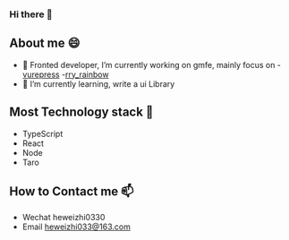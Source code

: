 ### Hi there 👋

<!--
**LazyTraveller/LazyTraveller** is a ✨ _special_ ✨ repository because its `README.md` (this file) appears on your GitHub profile.

Here are some ideas to get you started:

- 🔭 I’m currently working on ...
- 🌱 I’m currently learning ...
- 👯 I’m looking to collaborate on ...
- 🤔 I’m looking for help with ...
- 💬 Ask me about ...
- 📫 How to reach me: ...
- 😄 Pronouns: ...
- ⚡ Fun fact: ...
-->
## About me 😄 
- 🔭 Fronted developer,  I’m currently working on gmfe, mainly focus on
  -[vurepress](https://github.com/LazyTraveller/vuepress-fe-note)
  -[rry_rainbow](https://github.com/LazyTraveller/rry_rainbow)
- 🌱 I’m currently learning, write a ui Library

## Most Technology stack 🤔
- TypeScript
- React
- Node
- Taro

## How to Contact me 📫 
- Wechat heweizhi0330
- Email heweizhi033@163.com

